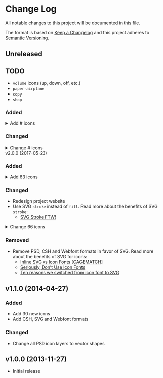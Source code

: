 # Change Log
All notable changes to this project will be documented in this file.

The format is based on [Keep a Changelog](http://keepachangelog.com/)
and this project adheres to [Semantic Versioning](http://semver.org/).

## Unreleased

## TODO

- `volume` icons (up, down, off, etc.)
- `paper-airplane`
- `copy`
- `shop`


### Added

<details>
  <summary>Add # icons</summary>

  - `arrow-down-left`
  - `arrow-down-right`
  - `arrow-up-left`
  - `arrow-up-right`
  - `battery-charging`
  - `cast`
  - `chevrons-down`
  - `chevrons-left`
  - `chevrons-right`
  - `chevrons-up`
  - `cloud-drizzle`
  - `cloud-lightning`
  - `cloud-rain`
  - `cloud-snow`
  - `codepen`
  - `compass`
  - `edit-2`
  - `edit-3`
  - `list`
  - `log-in`
  - `log-out`
  - `navigation-2`
  - `package`
  - `repeat`
  - `share`
  - `slack`
  - `trending-down`
  - `trending-up`
  - `type`
  - `user-check`
  - `user-x`
  - `voicemail`
</details>

### Changed

<details>
  <summary>Change # icons</summary>

  - `bar-chart`
  - `bar-chart-2`
  - `droplet`
  - `grid`
  - `twitter`
  - `user-minus`
  - `user-plus`
  - `user`
</details

## v2.0.0 (2017-05-23)

### Added
<details>
 <summary>Add 63 icons</summary>

  - `activity`
  - `alert-circle`
  - `alert-octagon`
  - `alert-triangle`
  - `aperture`
  - `at-sign`
  - `award`
  - `bell-off`
  - `bluetooth`
  - `calendar`
  - `camera-off`
  - `chevron-down`
  - `chevron-left`
  - `chevron-right`
  - `chevron-up`
  - `chrome`
  - `circle`
  - `cloud-off`
  - `comment-circle`
  - `cpu`
  - `edit`
  - `eye-off`
  - `facebook`
  - `feather`
  - `female`
  - `filter`
  - `hash`
  - `headphones`
  - `home`
  - `info`
  - `instagram`
  - `male`
  - `map-pin`
  - `mic-off`
  - `more-vertical`
  - `music`
  - `octagon`
  - `phone`
  - `phone-call`
  - `phone-forwarded`
  - `phone-incoming`
  - `phone-missed`
  - `phone-off`
  - `phone-outgoing`
  - `pocket`
  - `radio`
  - `refresh-ccw`
  - `rotate-ccw`
  - `scissors`
  - `square`
  - `sunrise`
  - `sunset`
  - `thumbs-down`
  - `thumbs-up`
  - `toggle-right`
  - `trash-2`
  - `triangle`
  - `twitter`
  - `user-minus`
  - `user-plus`
  - `video-off`
  - `wind`
  - `zap`
</details>

### Changed

- Redesign project website
- Use SVG `stroke` instead of `fill`. Read more about the benefits of SVG `stroke`:
  - [SVG Stroke FTW!](http://danklammer.com/articles/svg-stroke-ftw/)

<details>
  <summary>Change 66 icons</summary>

  - `align-center`
  - `anchor`
  - `arrow-down`
  - `arrow-left`
  - `arrow-right`
  - `arrow-up`
  - `bar-chart`
  - `bar-chart-2`
  - `battery`
  - `bell`
  - `book`
  - `bookmark`
  - `box`
  - `briefcase`
  - `camera`
  - `check`
  - `check-circle`
  - `check-square`
  - `clipboard`
  - `cloud`
  - `comment-square`
  - `download`
  - `download-cloud`
  - `droplet`
  - `external-link`
  - `fast-forward`
  - `file`
  - `flag`
  - `folder`
  - `heart`
  - `image`
  - `inbox`
  - `layers`
  - `layout`
  - `lock`
  - `mail`
  - `maximize`
  - `maximize-2`
  - `minimize`
  - `minimize-2`
  - `minus`
  - `moon`
  - `move`
  - `pause`
  - `play`
  - `plus`
  - `printer`
  - `search`
  - `settings`
  - `share`
  - `shuffle`
  - `skip-back`
  - `skip-forward`
  - `star`
  - `rewind`
  - `tag`
  - `unlock`
  - `upload`
  - `upload-cloud`
  - `user`
  - `video`
  - `watch`
  - `wifi`
  - `x`
  - `zoom-in`
  - `zoom-out`
</details>

### Removed
- Remove PSD, CSH and Webfont formats in favor of SVG. Read more about the benefits of SVG for icons:
  - [Inline SVG vs Icon Fonts [CAGEMATCH]](https://css-tricks.com/icon-fonts-vs-svg/)
  - [Seriously, Don’t Use Icon Fonts](https://cloudfour.com/thinks/seriously-dont-use-icon-fonts/)
  - [Ten reasons we switched from icon font to SVG](http://ianfeather.co.uk/ten-reasons-we-switched-from-an-icon-font-to-svg/)

## v1.1.0 (2014-04-27)

### Added
- Add 30 new icons
- Add CSH, SVG and Webfont formats

### Changed
- Change all PSD icon layers to vector shapes

## v1.0.0 (2013-11-27)
- Initial release
